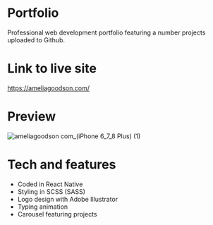 # Portfolio
Professional web development portfolio featuring a number projects uploaded to Github.

# Link to live site
https://ameliagoodson.com/

# Preview
![ameliagoodson com_(iPhone 6_7_8 Plus) (1)](https://user-images.githubusercontent.com/60428536/171559775-1c85030c-7a7b-4230-b6d1-49c326aaad4d.png)

# Tech and features
* Coded in React Native
* Styling in SCSS (SASS)
* Logo design with Adobe Illustrator
* Typing animation 
* Carousel featuring projects

